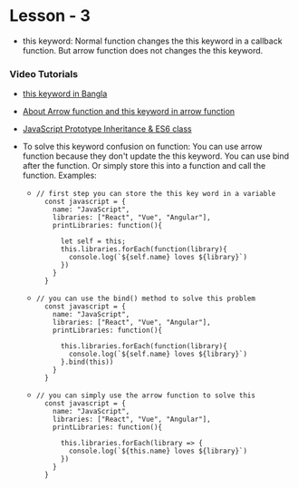 # Lesson - 3

- this keyword: Normal function changes the this keyword in a callback function. But arrow function does not changes the this keyword.

### Video Tutorials

- [this keyword in Bangla](https://www.youtube.com/watch?v=uZqyRJkTQog)
- [About Arrow function and this keyword in arrow function](https://www.youtube.com/watch?v=UwrmEUCaAIY)
- [JavaScript Prototype Inheritance & ES6 class](https://www.youtube.com/watch?v=93Styj1K9fY)

- To solve this keyword confusion on function:
  You can use arrow function because they don't update the this keyword. You can use bind after the function. Or simply store this into a function and call the function.
  Examples:

  - ```
    // first step you can store the this key word in a variable
      const javascript = {
        name: "JavaScript",
        libraries: ["React", "Vue", "Angular"],
        printLibraries: function(){

          let self = this;
          this.libraries.forEach(function(library){
            console.log(`${self.name} loves ${library}`)
          })
        }
      }
    ```

  - ```
    // you can use the bind() method to solve this problem
      const javascript = {
        name: "JavaScript",
        libraries: ["React", "Vue", "Angular"],
        printLibraries: function(){

          this.libraries.forEach(function(library){
            console.log(`${self.name} loves ${library}`)
          }.bind(this))
        }
      }
    ```

  - ```
    // you can simply use the arrow function to solve this
      const javascript = {
        name: "JavaScript",
        libraries: ["React", "Vue", "Angular"],
        printLibraries: function(){

          this.libraries.forEach(library => {
            console.log(`${this.name} loves ${library}`)
          })
        }
      }
    ```
